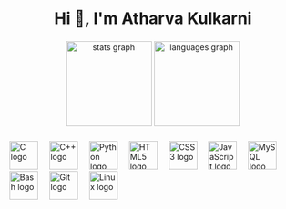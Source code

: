 <h1 align="center">Hi 👋, I'm Atharva Kulkarni</h1>

###

<div align="center">
  <img src="https://github-readme-stats.vercel.app/api?username=ARK3105&hide_title=false&hide_rank=false&show_icons=true&include_all_commits=true&count_private=true&disable_animations=false&theme=dracula&locale=en&hide_border=false" height="150" alt="stats graph"  />
  <img src="https://github-readme-stats.vercel.app/api/top-langs?username=ARK3105&locale=en&hide_title=false&layout=compact&card_width=320&langs_count=5&theme=dracula&hide_border=false" height="150" alt="languages graph"  />
</div>

###
###

<div align="left">
  <img src="https://cdn.jsdelivr.net/gh/devicons/devicon/icons/c/c-original.svg" style="height: 50px; width: auto;" alt="C logo" />
  <img width="12" />
  <img src="https://cdn.jsdelivr.net/gh/devicons/devicon/icons/cplusplus/cplusplus-original.svg" style="height: 50px; width: auto;" alt="C++ logo" />
  <img width="12" />
  <img src="https://cdn.jsdelivr.net/gh/devicons/devicon/icons/python/python-original.svg" style="height: 50px; width: auto;" alt="Python logo" />
  <img width="12" />
  <img src="https://cdn.jsdelivr.net/gh/devicons/devicon/icons/html5/html5-original.svg" style="height: 50px; width: auto;" alt="HTML5 logo" />
  <img width="12" />
  <img src="https://cdn.jsdelivr.net/gh/devicons/devicon/icons/css3/css3-original.svg" style="height: 50px; width: auto;" alt="CSS3 logo" />
  <img width="12" />
  <img src="https://cdn.jsdelivr.net/gh/devicons/devicon/icons/javascript/javascript-original.svg" style="height: 50px; width: auto;" alt="JavaScript logo" />
  <img width="12" />
  <img src="https://cdn.jsdelivr.net/gh/devicons/devicon/icons/mysql/mysql-original.svg" style="height: 50px; width: auto;" alt="MySQL logo" />
  <img width="12" />
  <img src="https://cdn.jsdelivr.net/gh/devicons/devicon/icons/bash/bash-original.svg" style="height: 50px; width: auto;" alt="Bash logo" />
  <img width="12" />
  <img src="https://cdn.jsdelivr.net/gh/devicons/devicon/icons/git/git-original.svg" style="height: 50px; width: auto;" alt="Git logo" />
  <img width="12" />
  <img src="https://cdn.jsdelivr.net/gh/devicons/devicon/icons/linux/linux-original.svg" style="height: 50px; width: auto;" alt="Linux logo" />
</div>

###
